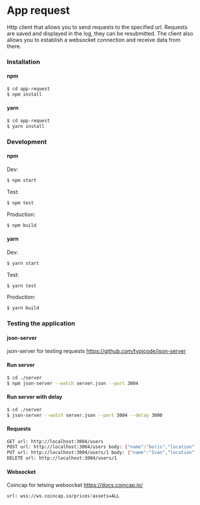 # App request

Http client that allows you to send requests to the specified url.
Requests are saved and displayed in the log, they can be resubmitted.
The client also allows you to establish a websocket connection and receive data from there.

### Installation

#### npm
```sh
$ cd app-request
$ npm install
```
#### yarn
```sh
$ cd app-request
$ yarn install
```

### Development
#### npm
Dev:
```sh
$ npm start
```
Test:
```sh
$ npm test
```

Production:
```sh
$ npm build
```

#### yarn
Dev:
```sh
$ yarn start
```
Test:
```sh
$ yarn test
```

Production:
```sh
$ yarn build
```

### Testing the application

#### json-server
json-server for testing requests https://github.com/typicode/json-server
#### Run server
```sh
$ cd ./server
$ npm json-server --watch server.json --port 3004
```
#### Run server with delay
```sh
$ cd ./server
$ json-server --watch server.json --port 3004 --delay 3000
```
#### Requests
```sh
GET url: http://localhost:3004/users	
POST url: http://localhost:3004/users body: {"name":"boris","location":"Russia"}
PUT url: http://localhost:3004/users/1 body: {"name":"Ivan","location":"Russia"}		
DELETE url: http://localhost:3004/users/1
```
#### Websocket
Coincap for tetsing websocket https://docs.coincap.io/
```sh
url: wss://ws.coincap.io/prices?assets=ALL
```





